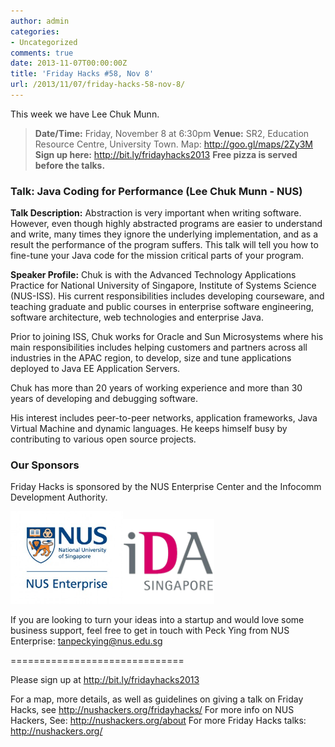 ```yaml
---
author: admin
categories:
- Uncategorized
comments: true
date: 2013-11-07T00:00:00Z
title: 'Friday Hacks #58, Nov 8'
url: /2013/11/07/friday-hacks-58-nov-8/
---
```


This week we have Lee Chuk Munn.
<blockquote><strong>Date/Time:</strong> Friday, November 8 at 6:30pm
<strong>Venue:</strong> SR2, Education Resource Centre, University Town. Map: <a href="http://goo.gl/maps/2Zy3M">http://goo.gl/maps/2Zy3M</a>
<strong>Sign up here:</strong> <a href="http://bit.ly/fridayhacks2013">http://bit.ly/fridayhacks2013</a>
<strong>Free pizza is served before the talks.</strong></blockquote>
<h3>Talk: Java Coding for Performance (Lee Chuk Munn - NUS)</h3>
<strong>Talk Description:</strong>
Abstraction is very important when writing software. However, even though highly abstracted programs are easier to understand and write, many times they ignore the underlying implementation, and as a result the performance of the program suffers. This talk will tell you how to fine-tune your Java code for the mission critical parts of your program.

<strong>Speaker Profile:</strong>
Chuk is with the Advanced Technology Applications Practice for National University of Singapore, Institute of Systems Science (NUS-ISS). His current responsibilities includes developing courseware, and teaching graduate and public courses in enterprise software engineering, software architecture, web technologies and enterprise Java.

Prior to joining ISS, Chuk works for Oracle and Sun Microsystems where his main responsibilities includes helping customers and partners across all industries in the APAC region, to develop, size and tune applications deployed to Java EE Application Servers.

Chuk has more than 20 years of working experience and more than 30 years of developing and debugging software.

His interest includes peer-to-peer networks, application frameworks, Java Virtual Machine and dynamic languages. He keeps himself busy by contributing to various open source projects.

<h3>Our Sponsors</h3>
Friday Hacks is sponsored by the NUS Enterprise Center and the Infocomm Development Authority.

<a href="/res/2013/10/ETP-logo-full-color-vertical-to-be-used.jpg"><img class="alignnone  wp-image-3173" style="display: inline-block;" alt="" src="/res/2013/10/ETP-logo-full-color-vertical-to-be-used-300x247.jpg" width="180" height="148" /></a><a href="/res/2013/10/ida.png"><img class="alignnone  wp-image-3176" style="display: inline-block;" alt="" src="/res/2013/10/ida-300x280.png" width="146" height="136" /></a>

If you are looking to turn your ideas into a startup and would love some business support, feel free to get in touch with Peck Ying from NUS Enterprise: tanpeckying@nus.edu.sg

==============================

Please sign up at <a href="http://bit.ly/fridayhacks2013">http://bit.ly/fridayhacks2013</a>

For a map, more details, as well as guidelines on giving a talk on Friday Hacks, see <a href="/fridayhacks/">http://nushackers.org/fridayhacks/</a>
For more info on NUS Hackers, See: <a href="/about">http://nushackers.org/about</a>
For more Friday Hacks talks: <a href="/">http://nushackers.org/</a>
